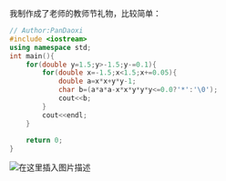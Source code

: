 我制作成了老师的教师节礼物，比较简单：

```cpp
// Author:PanDaoxi
#include <iostream>
using namespace std;
int main(){
	for(double y=1.5;y>-1.5;y-=0.1){
		for(double x=-1.5;x<1.5;x+=0.05){
			double a=x*x+y*y-1;
			char b=(a*a*a-x*x*y*y*y<=0.0?'*':'\0');
			cout<<b;
		}
		cout<<endl;
	}
	
	return 0;
}
```
![在这里插入图片描述](https://pic.2ge.org/cdn/?url=https://img-blog.csdnimg.cn/43ba3fe1f19a40f7aa956d5f4acfe3b5.png?x-oss-process=image/watermark,type_ZHJvaWRzYW5zZmFsbGJhY2s,shadow_50,text_Q1NETiBA5r2Y6YGT54a5,size_20,color_FFFFFF,t_70,g_se,x_16)

